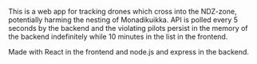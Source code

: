 This is a web app for tracking drones which cross into the NDZ-zone, potentially harming the nesting of Monadikuikka. API is polled every 5 seconds by the backend and the violating pilots persist in the memory of the backend indefinitely while 10 minutes in the list in the frontend.

Made with React in the frontend and node.js and express in the backend.
